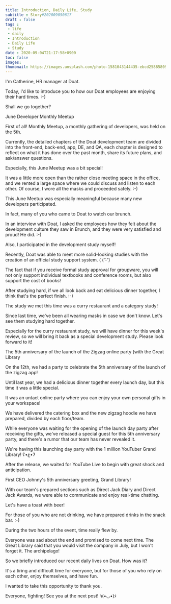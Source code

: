 ```yaml
---
title: Introduction, Daily Life, Study
subtitle : Story#202009050617
draft : false
tags :
 - life
 - daily
 - Introduction
 - Daily Life
 - Study
date : 2020-09-04T21:17:58+0900
toc: false
images: 
thumbnail: https://images.unsplash.com/photo-1581043144435-ebcd25885809?ixlib=rb-1.2.1&q=80&fm=jpg&crop=entropy&cs=tinysrgb&w=1080&fit=max&ixid=eyJhcHBfaWQiOjE1NTU0OX0
---
```


I'm Catherine, HR manager at Doat.  

Today, I'd like to introduce you to how our Doat employees are enjoying their hard times. :-)  

Shall we go together?  

June Developer Monthly Meetup  

First of all! Monthly Meetup, a monthly gathering of developers, was held on the 5th.  

Currently, the detailed chapters of the Doat development team are divided into the front-end, back-end, app, DE, and QA, each chapter is designed to reflect on what it has done over the past month, share its future plans, and ask/answer questions.  

Especially, this June Meetup was a bit special!  

It was a little more open than the rather close meeting space in the office, and we rented a large space where we could discuss and listen to each other. Of course, I wore all the masks and proceeded safely. :-)  

This June Meetup was especially meaningful because many new developers participated.  

In fact, many of you who came to Doat to watch our brunch.  

  

In an interview with Doat, I asked the employees how they felt about the development culture they saw in Brunch, and they were very satisfied and proud! He did. :-)  

Also, I participated in the development study myself!  

Recently, Doat was able to meet more solid-looking studies with the creation of an official study support system. ( ('̀-'́)  

The fact that if you receive formal study approval for groupware, you will not only support individual textbooks and conference rooms, but also support the cost of books!  

After studying hard, if we all look back and eat delicious dinner together, I think that's the perfect finish. :-)  

The study we met this time was a curry restaurant and a category study!  

Since last time, we've been all wearing masks in case we don't know. Let's see them studying hard together.  

Especially for the curry restaurant study, we will have dinner for this week's review, so we will bring it back as a special development study. Please look forward to it!  

The 5th anniversary of the launch of the Zigzag online party (with the Great Library  

On the 12th, we had a party to celebrate the 5th anniversary of the launch of the zigzag app!  

Until last year, we had a delicious dinner together every launch day, but this time it was a little special.  

It was an untact online party where you can enjoy your own personal gifts in your workspace!  

We have delivered the catering box and the new zigzag hoodie we have prepared, divided by each floor/team.  

While everyone was waiting for the opening of the launch day party after receiving the gifts, we've released a special guest for this 5th anniversary party, and there's a rumor that our team has never revealed it.  

We're having this launching day party with the 1 million YouTuber Grand Library! ʕ•ع•ʔ  

After the release, we waited for YouTube Live to begin with great shock and anticipation.  

First CEO Johnny's 5th anniversary greeting, Grand Library!  

With our team's prepared sections such as Direct Jack Diary and Direct Jack Awards, we were able to communicate and enjoy real-time chatting.  

Let's have a toast with beer!  

For those of you who are not drinking, we have prepared drinks in the snack bar. :-)  

During the two hours of the event, time really flew by.  

Everyone was sad about the end and promised to come next time. The Great Library said that you would visit the company in July, but I won't forget it. The archipelago!  

So we briefly introduced our recent daily lives on Doat. How was it?  

It's a tiring and difficult time for everyone, but for those of you who rely on each other, enjoy themselves, and have fun.  

I wanted to take this opportunity to thank you.  

Everyone, fighting! See you at the next post! ٩(•◡•)۶  

